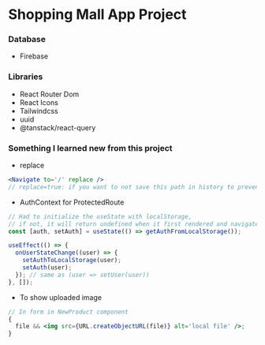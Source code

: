 # Shopping Mall App Project

### Database

- Firebase

### Libraries

- React Router Dom
- React Icons
- Tailwindcss
- uuid
- @tanstack/react-query

### Something I learned new from this project

- replace

```jsx
<Navigate to='/' replace />
// replace=true: if you want to not save this path in history to prevent coming from unapproved user
```

- AuthContext for ProtectedRoute

```jsx
// Had to initialize the useState with localStorage,
// if not, it will return undefined when it first rendered and navigate to Home
const [auth, setAuth] = useState(() => getAuthFromLocalStorage());

useEffect(() => {
  onUserStateChange((user) => {
    setAuthToLocalStorage(user);
    setAuth(user);
  }); // same as (user => setUser(user))
}, []);
```

- To show uploaded image

```jsx
// In form in NewProduct component
{
  file && <img src={URL.createObjectURL(file)} alt='local file' />;
}
```
